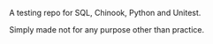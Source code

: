 A testing repo for SQL, Chinook, Python and Unitest.

Simply made not for any purpose other than practice.
